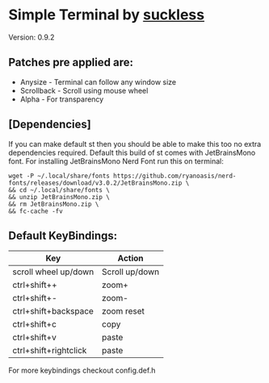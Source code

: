 # Simple Terminal by [suckless](https://suckless.org/)
Version: 0.9.2

## Patches pre applied are:
- Anysize - Terminal can follow any window size
- Scrollback - Scroll using mouse wheel
- Alpha - For transparency


## [Dependencies]
If you can make default st then you should be able to make this too no extra dependencies required.
Default this build of st comes with JetBrainsMono font.
For installing JetBrainsMono Nerd Font run this on terminal:
```
wget -P ~/.local/share/fonts https://github.com/ryanoasis/nerd-fonts/releases/download/v3.0.2/JetBrainsMono.zip \
&& cd ~/.local/share/fonts \
&& unzip JetBrainsMono.zip \
&& rm JetBrainsMono.zip \
&& fc-cache -fv
```

## Default KeyBindings:
|        Key            |        Action        |
|-----------------------|----------------------|
| scroll wheel up/down  |    Scroll up/down    |
| ctrl+shift++          |       zoom+          |
| ctrl+shift+-          |       zoom-          |
| ctrl+shift+backspace  |    zoom reset        |
| ctrl+shift+c          |       copy           |
| ctrl+shift+v          |       paste          |
| ctrl+shift+rightclick |       paste          |
For more keybindings checkout config.def.h 
